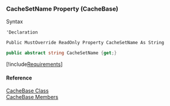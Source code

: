 ﻿### CacheSetName Property (CacheBase)

Syntax

```vbnet
'Declaration

Public MustOverride ReadOnly Property CacheSetName As String
```

```csharp
public abstract string CacheSetName {get;}
```

[!include[Requirements](../partials/requirements.md)]

#### Reference

[CacheBase Class](fcSDK~FChoice.Foundation.CacheBase.md)  
[CacheBase Members](fcSDK~FChoice.Foundation.CacheBase_members.md)
